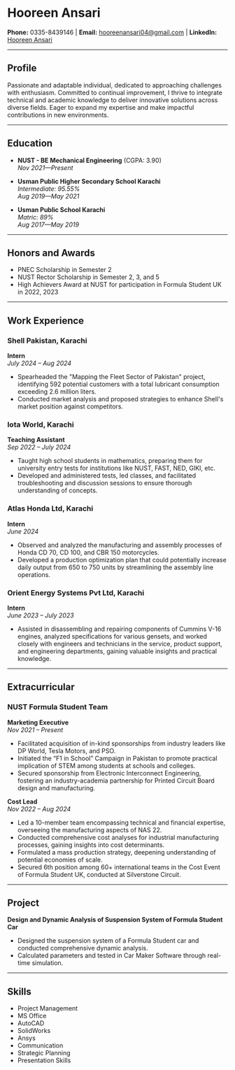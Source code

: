 # Hooreen Ansari

**Phone:** 0335-8439146 | **Email:** hooreenansari04@gmail.com | **LinkedIn:** [Hooreen Ansari](https://www.linkedin.com/in/hooreenansari/)

---

## Profile

Passionate and adaptable individual, dedicated to approaching challenges with enthusiasm. Committed to continual improvement, I thrive to integrate technical and academic knowledge to deliver innovative solutions across diverse fields. Eager to expand my expertise and make impactful contributions in new environments.

---

## Education

- **NUST - BE Mechanical Engineering** (CGPA: 3.90)  
  _Nov 2021—Present_

- **Usman Public Higher Secondary School Karachi**  
  _Intermediate: 95.55%_  
  _Aug 2019—May 2021_

- **Usman Public School Karachi**  
  _Matric: 89%_  
  _Aug 2017—May 2019_

---

## Honors and Awards

- PNEC Scholarship in Semester 2
- NUST Rector Scholarship in Semester 2, 3, and 5
- High Achievers Award at NUST for participation in Formula Student UK in 2022, 2023

---

## Work Experience

### Shell Pakistan, Karachi  
**Intern**  
_July 2024 – Aug 2024_

- Spearheaded the "Mapping the Fleet Sector of Pakistan" project, identifying 592 potential customers with a total lubricant consumption exceeding 2.6 million liters.
- Conducted market analysis and proposed strategies to enhance Shell's market position against competitors.

### Iota World, Karachi  
**Teaching Assistant**  
_Sep 2022 – July 2024_

- Taught high school students in mathematics, preparing them for university entry tests for institutions like NUST, FAST, NED, GIKI, etc.
- Developed and administered tests, led classes, and facilitated troubleshooting and discussion sessions to ensure thorough understanding of concepts.

### Atlas Honda Ltd, Karachi  
**Intern**  
_June 2024_

- Observed and analyzed the manufacturing and assembly processes of Honda CD 70, CD 100, and CBR 150 motorcycles.
- Developed a production optimization plan that could potentially increase daily output from 650 to 750 units by streamlining the assembly line operations.

### Orient Energy Systems Pvt Ltd, Karachi  
**Intern**  
_June 2023 – July 2023_

- Assisted in disassembling and repairing components of Cummins V-16 engines, analyzed specifications for various gensets, and worked closely with engineers and technicians in the service, product support, and engineering departments, gaining valuable insights and practical knowledge.

---

## Extracurricular

### NUST Formula Student Team  
**Marketing Executive**  
_Nov 2021 – Present_

- Facilitated acquisition of in-kind sponsorships from industry leaders like DP World, Tesla Motors, and PSO.
- Initiated the “F1 in School” Campaign in Pakistan to promote practical implication of STEM among students at schools and colleges.
- Secured sponsorship from Electronic Interconnect Engineering, fostering an industry-academia partnership for Printed Circuit Board design and manufacturing.

**Cost Lead**  
_Nov 2022 – Aug 2024_

- Led a 10-member team encompassing technical and financial expertise, overseeing the manufacturing aspects of NAS 22.
- Conducted comprehensive cost analyses for industrial manufacturing processes, gaining insights into cost determinants.
- Formulated a mass production strategy, deepening understanding of potential economies of scale.
- Secured 6th position among 60+ international teams in the Cost Event of Formula Student UK, conducted at Silverstone Circuit.

---

## Project

**Design and Dynamic Analysis of Suspension System of Formula Student Car**

- Designed the suspension system of a Formula Student car and conducted comprehensive dynamic analysis.
- Calculated parameters and tested in Car Maker Software through real-time simulation.

---

## Skills

- Project Management
- MS Office
- AutoCAD
- SolidWorks
- Ansys
- Communication
- Strategic Planning
- Presentation Skills
